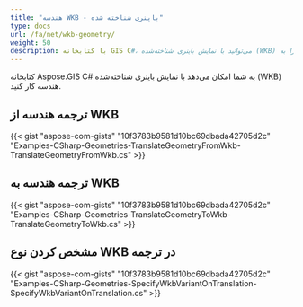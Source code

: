 ```yaml
---
title: "هندسه WKB - باینری شناخته شده"
type: docs
url: /fa/net/wkb-geometry/
weight: 50
description: با کتابخانه GIS C#، می‌توانید با نمایش باینری شناخته‌شده (WKB) هندسه کار کنید و آن را به WKB تبدیل یا از آن ترجمه کنید.
---
```


کتابخانه Aspose.GIS C# به شما امکان می‌دهد با نمایش باینری شناخته‌شده (WKB) هندسه کار کنید.

## **ترجمه هندسه از WKB**
{{< gist "aspose-com-gists" "10f3783b9581d10bc69dbada42705d2c" "Examples-CSharp-Geometries-TranslateGeometryFromWkb-TranslateGeometryFromWkb.cs" >}}
## **ترجمه هندسه به WKB**
{{< gist "aspose-com-gists" "10f3783b9581d10bc69dbada42705d2c" "Examples-CSharp-Geometries-TranslateGeometryToWkb-TranslateGeometryToWkb.cs" >}}
## **مشخص کردن نوع WKB در ترجمه**
{{< gist "aspose-com-gists" "10f3783b9581d10bc69dbada42705d2c" "Examples-CSharp-Geometries-SpecifyWkbVariantOnTranslation-SpecifyWkbVariantOnTranslation.cs" >}}
